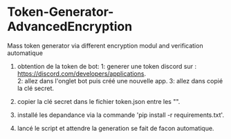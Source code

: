 # Token-Generator-AdvancedEncryption
Mass token generator via different encryption modul and verification automatique

1) obtention de la token de bot: 
1: generer une token discord sur : https://discord.com/developers/applications.                                                            
2: allez dans l'onglet bot puis créé une nouvelle app.
3: allez dans copié la clé secret.
  
2) copier la clé secret dans le fichier token.json entre les "".

3) installé les depandance via la commande 'pip install -r requirements.txt'.

4) lancé le script et attendre la generation se fait de facon automatique.
